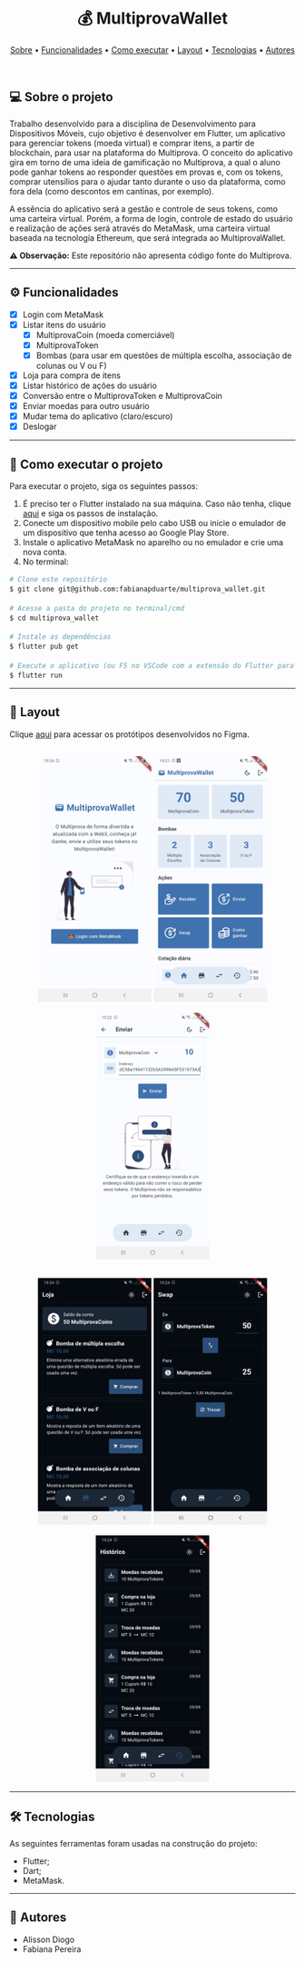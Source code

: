<h1 align="center"> 
	💰 MultiprovaWallet
</h1>

<p align="center">
  <a href="#-sobre-o-projeto">Sobre</a> •
  <a href="#-funcionalidades">Funcionalidades</a> •
  <a href="#-como-executar-o-projeto">Como executar</a> • 
  <a href="#-layout">Layout</a> • 
  <a href="#-tecnologias">Tecnologias</a> • 
  <a href="#-autores">Autores</a>
</p>

<br>

## 💻 Sobre o projeto

Trabalho desenvolvido para a disciplina de Desenvolvimento para Dispositivos Móveis, cujo objetivo é desenvolver em Flutter, um aplicativo para gerenciar tokens (moeda virtual) e comprar itens, a partir de blockchain, para usar na plataforma do Multiprova. O conceito do aplicativo gira em torno de uma ideia de gamificação no Multiprova, a qual o aluno pode ganhar tokens ao responder questões em provas e, com os tokens, comprar utensílios para o ajudar tanto durante o uso da plataforma, como fora dela (como descontos em cantinas, por exemplo).

A essência do aplicativo será a gestão e controle de seus tokens, como uma carteira virtual. Porém, a forma de login, controle de estado do usuário e realização de ações será através do MetaMask, uma carteira virtual baseada na tecnologia Ethereum, que será integrada ao MultiprovaWallet.

**⚠ Observação:** Este repositório não apresenta código fonte do Multiprova.

---

## ⚙ Funcionalidades

- [x] Login com MetaMask
- [x] Listar itens do usuário
  - [x] MultiprovaCoin (moeda comerciável)
  - [x] MultiprovaToken
  - [x] Bombas (para usar em questões de múltipla escolha, associação de colunas ou V ou F)
- [x] Loja para compra de itens
- [x] Listar histórico de ações do usuário
- [x] Conversão entre o MultiprovaToken e MultiprovaCoin
- [x] Enviar moedas para outro usuário
- [x] Mudar tema do aplicativo (claro/escuro)
- [x] Deslogar

---

## 🚀 Como executar o projeto

Para executar o projeto, siga os seguintes passos:

1. É preciso ter o Flutter instalado na sua máquina. Caso não tenha, clique [aqui](https://docs.flutter.dev/get-started/install) e siga os passos de instalação.
2. Conecte um dispositivo mobile pelo cabo USB ou inicie o emulador de um dispositivo que tenha acesso ao Google Play Store.
3. Instale o aplicativo MetaMask no aparelho ou no emulador e crie uma nova conta.
4. No terminal:

```bash
# Clone este repositório
$ git clone git@github.com:fabianapduarte/multiprova_wallet.git

# Acesse a pasta do projeto no terminal/cmd
$ cd multiprova_wallet

# Instale as dependências
$ flutter pub get

# Execute o aplicativo (ou F5 no VSCode com a extensão do Flutter para debug)
$ flutter run
```

---

## 🎨 Layout

Clique [aqui](https://www.figma.com/design/GJ0Eagf5jzYRbhMDnIOvBY/App---MultiprovaWallet?t=ROUlFxLAxdwjl2tG-0) para acessar os protótipos desenvolvidos no Figma.

<p align="center" style="margin-bottom: 8px">
  <img src="./.github/login.jpg" width="200px" style="margin-top: 16px" />
  <img src="./.github/home.jpg" width="200px" style="margin-top: 16px" />
  <img src="./.github/send.jpg" width="200px" style="margin-top: 16px" />
</p>

<p align="center" style="margin-bottom: 8px">
  <img src="./.github/store.jpg" width="200px" style="margin-top: 16px" />
  <img src="./.github/swap.jpg" width="200px" style="margin-top: 16px" />
  <img src="./.github/history.jpg" width="200px" style="margin-top: 16px" />
</p>

---

## 🛠 Tecnologias

As seguintes ferramentas foram usadas na construção do projeto:

- Flutter;
- Dart;
- MetaMask.

---

## 👥 Autores

- Alisson Diogo
- Fabiana Pereira
